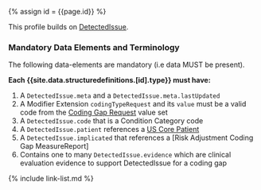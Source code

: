 
{% assign id = {{page.id}} %}
<div class="bg-success" markdown="1">

This profile builds on [DetectedIssue](https://www.hl7.org/fhir/detectedissue.html).

### Mandatory Data Elements and Terminology

The following data-elements are mandatory (i.e data MUST be present).

**Each {{site.data.structuredefinitions.[id].type}} must have:**

1. A `DetectedIssue.meta` and a `DetectedIssue.meta.lastUpdated` 
1. A Modifier Extension `codingTypeRequest` and its `value` must be a valid code from the [Coding Gap Request](ValueSet-coding-gap-request.html) value set
1. A `DetectedIssue.code` that is a Condition Category code
1. A `DetectedIssue.patient` references a [US Core Patient](http://hl7.org/fhir/us/core/STU3.1.1/StructureDefinition-us-core-patient.html)
1. A `DetectedIssue.implicated` that references a [Risk Adjustment Coding Gap MeasureReport]
1. Contains one to many `DetectedIssue.evidence` which are clinical evaluation evidence to support DetectedIssue for a coding gap

</div><!-- new-content -->


{% include link-list.md %}
